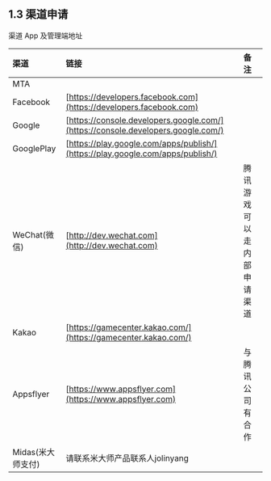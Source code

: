 ## 1.3 渠道申请

渠道 App 及管理端地址

| 渠道 | 链接 | 备注 |
| :-- | :-- | :-- |
| MTA | 
| Facebook | [https://developers.facebook.com](https://developers.facebook.com) | | 
| Google | [https://console.developers.google.com/](https://console.developers.google.com/) | | 
| GooglePlay | [https://play.google.com/apps/publish/](https://play.google.com/apps/publish/) | | 
| WeChat(微信) | [http://dev.wechat.com](http://dev.wechat.com) | 腾讯游戏可以走内部申请渠道 | 
| Kakao |  [https://gamecenter.kakao.com/](https://gamecenter.kakao.com/) | |
| Appsflyer | [https://www.appsflyer.com](https://www.appsflyer.com) | 与腾讯公司有合作 |
| Midas(米大师支付) | 请联系米大师产品联系人jolinyang|
